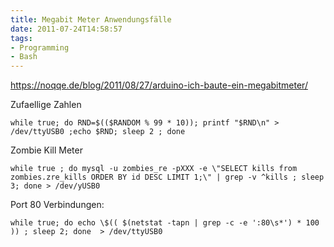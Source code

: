 ```yaml
---
title: Megabit Meter Anwendungsfälle
date: 2011-07-24T14:58:57
tags: 
- Programming
- Bash
---
```


https://noqqe.de/blog/2011/08/27/arduino-ich-baute-ein-megabitmeter/

Zufaellige Zahlen

    while true; do RND=$(($RANDOM % 99 * 10)); printf "$RND\n" > /dev/ttyUSB0 ;echo $RND; sleep 2 ; done

Zombie Kill Meter

    while true ; do mysql -u zombies_re -pXXX -e \"SELECT kills from zombies.zre_kills ORDER BY id DESC LIMIT 1;\" | grep -v ^kills ; sleep 3; done > /dev/yUSB0

Port 80 Verbindungen:

    while true; do echo \$(( $(netstat -tapn | grep -c -e ':80\s*') * 100 )) ; sleep 2; done  > /dev/ttyUSB0

